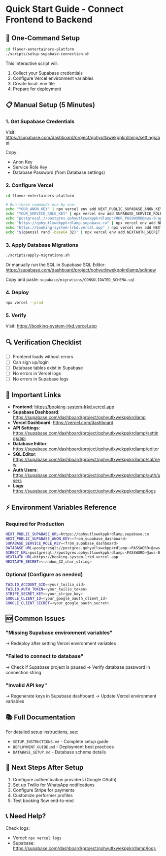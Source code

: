 # Quick Start Guide - Connect Frontend to Backend

## 🚀 One-Command Setup

```bash
cd flavor-entertainers-platform
./scripts/setup-supabase-connection.sh
```

This interactive script will:
1. Collect your Supabase credentials
2. Configure Vercel environment variables
3. Create local .env file
4. Prepare for deployment

## 📋 Manual Setup (5 Minutes)

### 1. Get Supabase Credentials
Visit: https://supabase.com/dashboard/project/qohyutlxwekppkrdlamp/settings/api

Copy:
- Anon Key
- Service Role Key
- Database Password (from Database settings)

### 2. Configure Vercel
```bash
cd flavor-entertainers-platform

# Run these commands one by one:
echo "YOUR_ANON_KEY" | npx vercel env add NEXT_PUBLIC_SUPABASE_ANON_KEY production
echo "YOUR_SERVICE_ROLE_KEY" | npx vercel env add SUPABASE_SERVICE_ROLE_KEY production
echo "postgresql://postgres.qohyutlxwekppkrdlamp:YOUR_PASSWORD@aws-0-ap-southeast-1.pooler.supabase.com:6543/postgres" | npx vercel env add DATABASE_URL production
echo "https://qohyutlxwekppkrdlamp.supabase.co" | npx vercel env add NEXT_PUBLIC_SUPABASE_URL production
echo "https://booking-system-lrkd.vercel.app" | npx vercel env add NEXTAUTH_URL production
echo "$(openssl rand -base64 32)" | npx vercel env add NEXTAUTH_SECRET production
```

### 3. Apply Database Migrations
```bash
./scripts/apply-migrations.sh
```

Or manually run the SQL in Supabase SQL Editor:
https://supabase.com/dashboard/project/qohyutlxwekppkrdlamp/sql/new

Copy and paste: `supabase/migrations/CONSOLIDATED_SCHEMA.sql`

### 4. Deploy
```bash
npx vercel --prod
```

### 5. Verify
Visit: https://booking-system-lrkd.vercel.app

## 🔍 Verification Checklist

- [ ] Frontend loads without errors
- [ ] Can sign up/login
- [ ] Database tables exist in Supabase
- [ ] No errors in Vercel logs
- [ ] No errors in Supabase logs

## 🔗 Important Links

- **Frontend**: https://booking-system-lrkd.vercel.app
- **Supabase Dashboard**: https://supabase.com/dashboard/project/qohyutlxwekppkrdlamp
- **Vercel Dashboard**: https://vercel.com/dashboard
- **API Settings**: https://supabase.com/dashboard/project/qohyutlxwekppkrdlamp/settings/api
- **Database Editor**: https://supabase.com/dashboard/project/qohyutlxwekppkrdlamp/editor
- **SQL Editor**: https://supabase.com/dashboard/project/qohyutlxwekppkrdlamp/sql/new
- **Auth Users**: https://supabase.com/dashboard/project/qohyutlxwekppkrdlamp/auth/users
- **Logs**: https://supabase.com/dashboard/project/qohyutlxwekppkrdlamp/logs

## ⚡ Environment Variables Reference

### Required for Production
```bash
NEXT_PUBLIC_SUPABASE_URL=https://qohyutlxwekppkrdlamp.supabase.co
NEXT_PUBLIC_SUPABASE_ANON_KEY=<from_supabase_dashboard>
SUPABASE_SERVICE_ROLE_KEY=<from_supabase_dashboard>
DATABASE_URL=postgresql://postgres.qohyutlxwekppkrdlamp:<PASSWORD>@aws-0-ap-southeast-1.pooler.supabase.com:6543/postgres
DIRECT_URL=postgresql://postgres.qohyutlxwekppkrdlamp:<PASSWORD>@aws-0-ap-southeast-1.pooler.supabase.com:5432/postgres
NEXTAUTH_URL=https://booking-system-lrkd.vercel.app
NEXTAUTH_SECRET=<random_32_char_string>
```

### Optional (Configure as needed)
```bash
TWILIO_ACCOUNT_SID=<your_twilio_sid>
TWILIO_AUTH_TOKEN=<your_twilio_token>
STRIPE_SECRET_KEY=<your_stripe_key>
GOOGLE_CLIENT_ID=<your_google_oauth_client_id>
GOOGLE_CLIENT_SECRET=<your_google_oauth_secret>
```

## 🆘 Common Issues

### "Missing Supabase environment variables"
→ Redeploy after setting Vercel environment variables

### "Failed to connect to database"
→ Check if Supabase project is paused
→ Verify database password in connection string

### "Invalid API key"
→ Regenerate keys in Supabase dashboard
→ Update Vercel environment variables

## 📚 Full Documentation

For detailed setup instructions, see:
- `SETUP_INSTRUCTIONS.md` - Complete setup guide
- `DEPLOYMENT_GUIDE.md` - Deployment best practices
- `DATABASE_SETUP.md` - Database schema details

## 🎯 Next Steps After Setup

1. Configure authentication providers (Google OAuth)
2. Set up Twilio for WhatsApp notifications
3. Configure Stripe for payments
4. Customize performer profiles
5. Test booking flow end-to-end

## 📞 Need Help?

Check logs:
- Vercel: `npx vercel logs`
- Supabase: https://supabase.com/dashboard/project/qohyutlxwekppkrdlamp/logs
